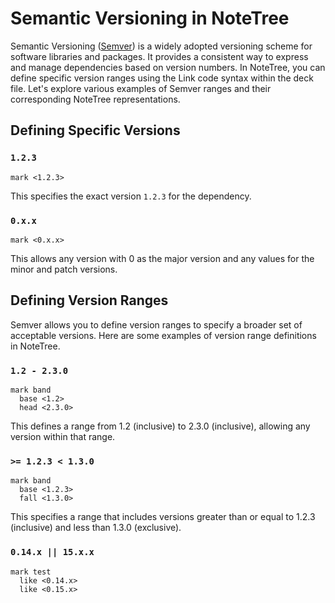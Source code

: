 # Semantic Versioning in NoteTree

Semantic Versioning ([Semver](https://devhints.io/semver)) is a widely
adopted versioning scheme for software libraries and packages. It
provides a consistent way to express and manage dependencies based on
version numbers. In NoteTree, you can define specific version ranges
using the Link code syntax within the deck file. Let's explore various
examples of Semver ranges and their corresponding NoteTree
representations.

## Defining Specific Versions

### `1.2.3`

```
mark <1.2.3>
```

This specifies the exact version `1.2.3` for the dependency.

### `0.x.x`

```
mark <0.x.x>
```

This allows any version with 0 as the major version and any values for
the minor and patch versions.

## Defining Version Ranges

Semver allows you to define version ranges to specify a broader set of
acceptable versions. Here are some examples of version range definitions
in NoteTree.

### `1.2 - 2.3.0`

```
mark band
  base <1.2>
  head <2.3.0>
```

This defines a range from 1.2 (inclusive) to 2.3.0 (inclusive), allowing
any version within that range.

### `>= 1.2.3 < 1.3.0`

```
mark band
  base <1.2.3>
  fall <1.3.0>
```

This specifies a range that includes versions greater than or equal to
1.2.3 (inclusive) and less than 1.3.0 (exclusive).

### `0.14.x || 15.x.x`

```
mark test
  like <0.14.x>
  like <0.15.x>
```
